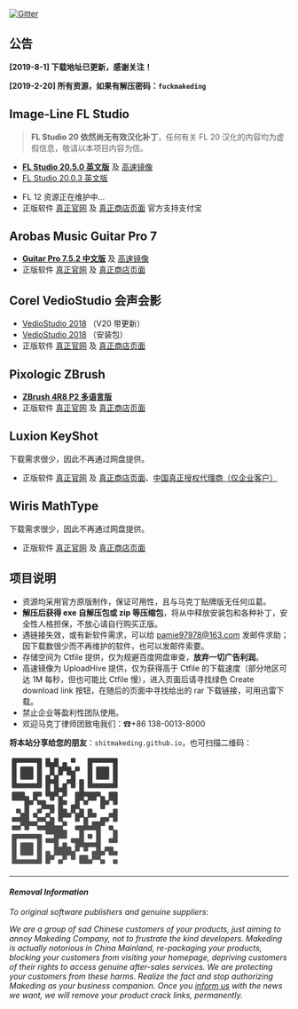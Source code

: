 [![Gitter](https://badges.gitter.im/antimakeding/community.svg)](https://gitter.im/antimakeding/community?utm_source=badge&utm_medium=badge&utm_campaign=pr-badge&utm_content=body_badge)

## 公告

**[2019-8-1] 下载地址已更新，感谢关注！**

**[2019-2-20] 所有资源，如果有解压密码：`fuckmakeding`**

## Image-Line FL Studio

> **FL Studio 20 依然尚无有效汉化补丁**，任何有关 FL 20 汉化的内容均为虚假信息，敬请以本项目内容为信。

  - [**FL Studio 20.5.0 英文版**](http://u19300650.ctfile.net/fs/19300650-390972586) 及 [高速镜像](http://uploadhive.com/224ol1cy974l.htm)
  - [FL Studio 20.0.3 英文版](http://u19300650.ctfile.net/fs/19300650-390956192)
  <!-- - [FL Studio 12.3 汉化版](http://t.cn/E58cRKl) （第三方提供）-->
  - FL 12 资源正在维护中…
  - 正版软件 [真正官网](https://www.image-line.com/flstudio/) 及 [真正商店页面](https://support.image-line.com/jshop/shop.php) 官方支持支付宝

## Arobas Music Guitar Pro 7

  - [**Guitar Pro 7.5.2 中文版**](http://u19300650.ctfile.net/fs/19300650-390964065) 及 [高速镜像](http://uploadhive.com/cztgbf5bph7n.htm)
  - 正版软件 [真正官网](https://www.guitar-pro.com/en/index.php) 及 [真正商店页面](https://www.guitar-pro.com/en/index.php?pg=products)

## Corel VedioStudio 会声会影

  - [VedioStudio 2018](https://freeshadow-my.sharepoint.com/personal/eagle_abcda_tech/_layouts/15/download.aspx?e=4sG2OZ&share=EWLzkehwHydJs1DckyugNhIBao-GMBz7rC3tc-Yz8rOQRw) （V20 带更新）
  - [VedioStudio 2018](https://freeshadow-my.sharepoint.com/personal/eagle_abcda_tech/_layouts/15/download.aspx?e=Dmtayj&share=ESASipNydMBPtRDLhvLUp5wBOnMOh70477YTT6DWaWbw7w) （安装包）
  - 正版软件 [真正官网](https://www.videostudiopro.com/tw/) 及 [真正商店页面](https://www.videostudiopro.com/tw/products/videostudio/)

## Pixologic ZBrush

  - [**ZBrush 4R8 P2 多语言版**](http://u19300650.ctfile.net/fs/19300650-332478316)
  - 正版软件 [真正官网](http://pixologic.com/) 及 [真正商店页面](https://store.pixologic.com/)

## Luxion KeyShot

  下载需求很少，因此不再通过网盘提供。
  - 正版软件 [真正官网](https://www.keyshot.com/) 及 [真正商店页面](https://buy.keyshot.com/)、[中国真正授权代理商（仅企业客户）](http://www.iristechchina.com/)

## Wiris MathType

  下载需求很少，因此不再通过网盘提供。
  - 正版软件 [真正官网](http://www.wiris.com/mathtype) 及 [真正商店页面](http://www.wiris.com/en/store)

## 项目说明

- 资源均采用官方原版制作，保证可用性，且与马克丁贴牌版无任何瓜葛。
- **解压后获得 exe 自解压包或 zip 等压缩包**，将从中释放安装包和各种补丁，安全性人格担保，不放心请自行购买正版。
- 遇链接失效，或有新软件需求，可以给 [pamie97978@163.com](mailto:pamie97978@163.com) 发邮件求助；因下载数很少而不再维护的软件，也可以发邮件索要。
- 存储空间为 Ctfile 提供，仅为规避百度网盘审查，**放弃一切广告利润**。
- 高速镜像为 UploadHive 提供，仅为获得高于 Ctfile 的下载速度（部分地区可达 1M 每秒，但也可能比 Ctfile 慢），进入页面后请寻找绿色 Create download link 按钮，在随后的页面中寻找给出的 rar 下载链接，可用迅雷下载。
- 禁止企业等盈利性团队使用。
- 欢迎马克丁律师团致电我们：☎+86 138-0013-8000

**将本站分享给您的朋友**：`shitmakeding.github.io`，也可扫描二维码：

![二维码未能加载，可分享网址~](LDQR.png)

------

#### *Removal Information*

*To original software publishers and genuine suppliers*:

*We are a group of sad Chinese customers of your products, just aiming to annoy Makeding Company, not to frustrate the kind developers. Makeding is actually notorious in China Mainland, re-packaging your products, blocking your customers from visiting your homepage, depriving customers of their rights to access genuine after-sales services. We are protecting your customers from these harms. Realize the fact and stop authorizing Makeding as your business companion. Once you [inform us](mailto:pamie97978@163.com) with the news we want, we will remove your product crack links, permanently.*
